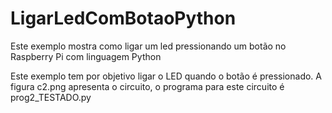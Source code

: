# LigarLedComBotaoPython
Este exemplo mostra como ligar um led pressionando um botão no Raspberry Pi com linguagem Python

Este exemplo tem por objetivo ligar o LED quando o botão é pressionado. A figura c2.png apresenta o
circuito, o programa para este circuito é prog2_TESTADO.py
